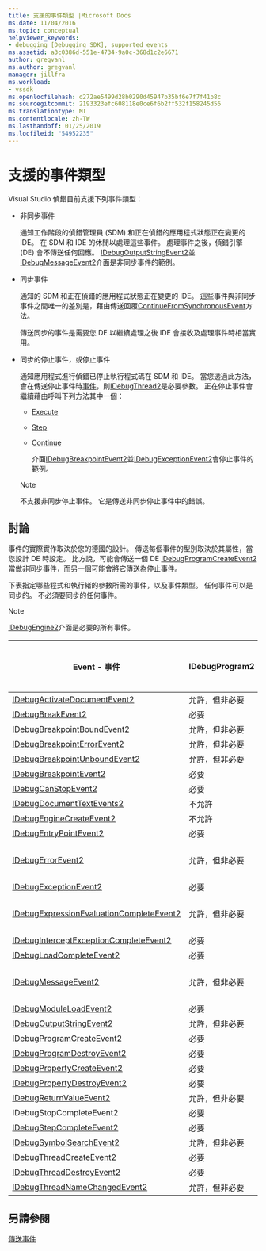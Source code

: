 ```yaml
---
title: 支援的事件類型 |Microsoft Docs
ms.date: 11/04/2016
ms.topic: conceptual
helpviewer_keywords:
- debugging [Debugging SDK], supported events
ms.assetid: a3c0386d-551e-4734-9a0c-368d1c2e6671
author: gregvanl
ms.author: gregvanl
manager: jillfra
ms.workload:
- vssdk
ms.openlocfilehash: d272ae5499d28b0290d45947b35bf6e7f7f41b8c
ms.sourcegitcommit: 2193323efc608118e0ce6f6b2ff532f158245d56
ms.translationtype: MT
ms.contentlocale: zh-TW
ms.lasthandoff: 01/25/2019
ms.locfileid: "54952235"
---
```

# <a name="supported-event-types"></a>支援的事件類型
Visual Studio 偵錯目前支援下列事件類型：  
  
- 非同步事件  
  
   通知工作階段的偵錯管理員 (SDM) 和正在偵錯的應用程式狀態正在變更的 IDE。 在 SDM 和 IDE 的休閒以處理這些事件。 處理事件之後，偵錯引擎 (DE) 會不傳送任何回應。 [IDebugOutputStringEvent2](../../extensibility/debugger/reference/idebugoutputstringevent2.md)並[IDebugMessageEvent2](../../extensibility/debugger/reference/idebugmessageevent2.md)介面是非同步事件的範例。  
  
- 同步事件  
  
   通知的 SDM 和正在偵錯的應用程式狀態正在變更的 IDE。 這些事件與非同步事件之間唯一的差別是，藉由傳送回覆[ContinueFromSynchronousEvent](../../extensibility/debugger/reference/idebugengine2-continuefromsynchronousevent.md)方法。  
  
   傳送同步的事件是需要您 DE 以繼續處理之後 IDE 會接收及處理事件時相當實用。  
  
- 同步的停止事件，或停止事件  
  
   通知應用程式進行偵錯已停止執行程式碼在 SDM 和 IDE。 當您透過此方法，會在傳送停止事件時[事件](../../extensibility/debugger/reference/idebugeventcallback2-event.md)，則[IDebugThread2](../../extensibility/debugger/reference/idebugthread2.md)是必要參數。 正在停止事件會繼續藉由呼叫下列方法其中一個：  
  
  - [Execute](../../extensibility/debugger/reference/idebugprogram2-execute.md)  
  
  - [Step](../../extensibility/debugger/reference/idebugprogram2-step.md)  
  
  - [Continue](../../extensibility/debugger/reference/idebugprogram2-continue.md)  
  
    介面[IDebugBreakpointEvent2](../../extensibility/debugger/reference/idebugbreakpointevent2.md)並[IDebugExceptionEvent2](../../extensibility/debugger/reference/idebugexceptionevent2.md)會停止事件的範例。  
  
  > [!NOTE]
  >  不支援非同步停止事件。 它是傳送非同步停止事件中的錯誤。  
  
## <a name="discussion"></a>討論  
 事件的實際實作取決於您的德國的設計。 傳送每個事件的型別取決於其屬性，當您設計 DE 時設定。 比方說，可能會傳送一個 DE [IDebugProgramCreateEvent2](../../extensibility/debugger/reference/idebugprogramcreateevent2.md)當做非同步事件，而另一個可能會將它傳送為停止事件。  
  
 下表指定哪些程式和執行緒的參數所需的事件，以及事件類型。 任何事件可以是同步的。 不必須要同步的任何事件。  
  
> [!NOTE]
>  [IDebugEngine2](../../extensibility/debugger/reference/idebugengine2.md)介面是必要的所有事件。  
  
|Event - 事件|IDebugProgram2|IDebugThread2|停止事件|  
|-----------|--------------------|-------------------|---------------------|  
|[IDebugActivateDocumentEvent2](../../extensibility/debugger/reference/idebugactivatedocumentevent2.md)|允許，但非必要|允許，但非必要|否|  
|[IDebugBreakEvent2](../../extensibility/debugger/reference/idebugbreakevent2.md)|必要|必要|是|  
|[IDebugBreakpointBoundEvent2](../../extensibility/debugger/reference/idebugbreakpointboundevent2.md)|允許，但非必要|允許，但非必要|否|  
|[IDebugBreakpointErrorEvent2](../../extensibility/debugger/reference/idebugbreakpointerrorevent2.md)|允許，但非必要|允許，但非必要|否|  
|[IDebugBreakpointUnboundEvent2](../../extensibility/debugger/reference/idebugbreakpointunboundevent2.md)|允許，但非必要|允許，但非必要|否|  
|[IDebugBreakpointEvent2](../../extensibility/debugger/reference/idebugbreakpointevent2.md)|必要|必要|是|  
|[IDebugCanStopEvent2](../../extensibility/debugger/reference/idebugcanstopevent2.md)|必要|必要|否|  
|[IDebugDocumentTextEvents2](../../extensibility/debugger/reference/idebugdocumenttextevents2.md)|不允許|不允許|否|  
|[IDebugEngineCreateEvent2](../../extensibility/debugger/reference/idebugenginecreateevent2.md)|不允許|不允許|否|  
|[IDebugEntryPointEvent2](../../extensibility/debugger/reference/idebugentrypointevent2.md)|必要|必要|是|  
|[IDebugErrorEvent2](../../extensibility/debugger/reference/idebugerrorevent2.md)|允許，但非必要|允許，但非必要|可以是|  
|[IDebugExceptionEvent2](../../extensibility/debugger/reference/idebugexceptionevent2.md)|必要|必要|是|  
|[IDebugExpressionEvaluationCompleteEvent2](../../extensibility/debugger/reference/idebugexpressionevaluationcompleteevent2.md)|允許，但非必要|允許，但非必要|可以是|  
|[IDebugInterceptExceptionCompleteEvent2](../../extensibility/debugger/reference/idebuginterceptexceptioncompleteevent2.md)|必要|必要|是|  
|[IDebugLoadCompleteEvent2](../../extensibility/debugger/reference/idebugloadcompleteevent2.md)|必要|必要|是|  
|[IDebugMessageEvent2](../../extensibility/debugger/reference/idebugmessageevent2.md)|允許，但非必要|允許，但非必要|可以是|  
|[IDebugModuleLoadEvent2](../../extensibility/debugger/reference/idebugmoduleloadevent2.md)|必要|允許，但非必要|否|  
|[IDebugOutputStringEvent2](../../extensibility/debugger/reference/idebugoutputstringevent2.md)|允許，但非必要|允許，但非必要|否|  
|[IDebugProgramCreateEvent2](../../extensibility/debugger/reference/idebugprogramcreateevent2.md)|必要|允許，但非必要|否|  
|[IDebugProgramDestroyEvent2](../../extensibility/debugger/reference/idebugprogramdestroyevent2.md)|必要|允許，但非必要|否|  
|[IDebugPropertyCreateEvent2](../../extensibility/debugger/reference/idebugpropertycreateevent2.md)|必要|允許，但非必要|否|  
|[IDebugPropertyDestroyEvent2](../../extensibility/debugger/reference/idebugpropertydestroyevent2.md)|必要|允許，但非必要|否|  
|[IDebugReturnValueEvent2](../../extensibility/debugger/reference/idebugreturnvalueevent2.md)|允許，但非必要|允許，但非必要|否|  
|IDebugStopCompleteEvent2|必要|必要|是|  
|[IDebugStepCompleteEvent2](../../extensibility/debugger/reference/idebugstepcompleteevent2.md)|必要|必要|是|  
|[IDebugSymbolSearchEvent2](../../extensibility/debugger/reference/idebugsymbolsearchevent2.md)|允許，但非必要|允許，但非必要|否|  
|[IDebugThreadCreateEvent2](../../extensibility/debugger/reference/idebugthreadcreateevent2.md)|必要|必要|否|  
|[IDebugThreadDestroyEvent2](../../extensibility/debugger/reference/idebugthreaddestroyevent2.md)|必要|必要|否|  
|[IDebugThreadNameChangedEvent2](../../extensibility/debugger/reference/idebugthreadnamechangedevent2.md)|允許，但非必要|允許，但非必要|否|  
  
## <a name="see-also"></a>另請參閱  
 [傳送事件](../../extensibility/debugger/sending-events.md)